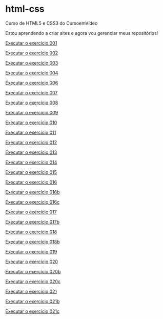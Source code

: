 # html-css
 Curso de HTML5 e CSS3 do CursoemVídeo

 Estou aprendendo a criar sites e agora vou gerenciar meus repositórios!
 
<a href="https://fagneramorim.github.io/html-css/exercicios/ex001/index.html" target="_blank" rel="external">Executar o exercício 001</a>

<a href="https://fagneramorim.github.io/html-css/exercicios/ex002/index.html" target="_blank" rel="external">Executar o exercício 002</a>

<a href="https://fagneramorim.github.io/html-css/exercicios/ex003/index.html" target="_blank" rel="external">Executar o exercício 003</a>

<a href="https://fagneramorim.github.io/html-css/exercicios/ex004/index.html" target="_blank" rel="external">Executar o exercício 004</a>

<a href="https://fagneramorim.github.io/html-css/exercicios/ex006/index.html" target="_blank" rel="external">Executar o exercício 006</a>

<a href="https://fagneramorim.github.io/html-css/exercicios/ex007/index.html" target="_blank" rel="external">Executar o exercício 007</a>

<a href="https://fagneramorim.github.io/html-css/exercicios/ex008/index.html" target="_blank" rel="external">Executar o exercício 008</a>

<a href="https://fagneramorim.github.io/html-css/exercicios/ex009/index.html" target="_blank" rel="external">Executar o exercício 009</a>

<a href="https://fagneramorim.github.io/html-css/exercicios/ex010/index.html" target="_blank" rel="external">Executar o exercício 010</a>

<a href="https://fagneramorim.github.io/html-css/exercicios/ex011/index.html" target="_blank" rel="external">Executar o exercício 011</a>

<a href="https://fagneramorim.github.io/html-css/exercicios/ex012/index.html" target="_blank" rel="external">Executar o exercício 012</a>

<a href="https://fagneramorim.github.io/html-css/exercicios/ex013/index.html" target="_blank" rel="external">Executar o exercício 013</a>

<a href="https://fagneramorim.github.io/html-css/exercicios/ex014/index.html" target="_blank" rel="external">Executar o exercício 014</a>

<a href="https://fagneramorim.github.io/html-css/exercicios/ex015/index.html" target="_blank" rel="external">Executar o exercício 015</a>

<a href="https://fagneramorim.github.io/html-css/exercicios/ex016/cor01.html" target="_blank" rel="external">Executar o exercício 016</a>

<a href="https://fagneramorim.github.io/html-css/exercicios/ex016/cor02.html" target="_blank" rel="external">Executar o exercício 016b</a>

<a href="https://fagneramorim.github.io/html-css/exercicios/ex016/cor03.html" target="_blank" rel="external">Executar o exercício 016c</a>

<a href="https://fagneramorim.github.io/html-css/exercicios/ex017/fonte01.html" target="_blank" rel="external">Executar o exercício 017</a>

<a href="https://fagneramorim.github.io/html-css/exercicios/ex017/fonte02.html" target="_blank" rel="external">Executar o exercício 017b</a>

<a href="https://fagneramorim.github.io/html-css/exercicios/ex018/font01.html" target="_blank" rel="external">Executar o exercício 018</a>

<a href="https://fagneramorim.github.io/html-css/exercicios/ex018/font02.html" target="_blank" rel="external">Executar o exercício 018b</a>

<a href="https://fagneramorim.github.io/html-css/exercicios/ex019/seletor01.html" target="_blank" rel="external">Executar o exercício 019</a>

<a href="https://fagneramorim.github.io/html-css/exercicios/ex020/hover.html" target="_blank" rel="external">Executar o exercício 020</a>

<a href="https://fagneramorim.github.io/html-css/exercicios/ex020/links.html" target="_blank" rel="external">Executar o exercício 020b</a>

<a href="https://fagneramorim.github.io/html-css/exercicios/ex020/pseudoclasse.html" target="_blank" rel="external">Executar o exercício 020c</a>

<a href="https://fagneramorim.github.io/html-css/exercicios/ex021/caixa01.html" target="_blank" rel="external">Executar o exercício 021</a>

<a href="https://fagneramorim.github.io/html-css/exercicios/ex021/caixa02.html" target="_blank" rel="external">Executar o exercício 021b</a>

<a href="https://fagneramorim.github.io/html-css/exercicios/ex021/caixa03.html" target="_blank" rel="external">Executar o exercício 021c</a>